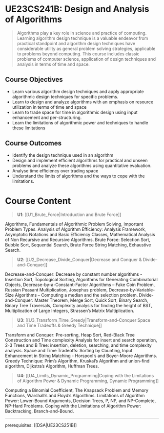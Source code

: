 # UE23CS241B: Design and Analysis of Algorithms

> Algorithms play a key role in science and practice of computing. Learning algorithm design technique is a valuable endeavor from practical standpoint and algorithm design techniques have considerable utility as general problem solving strategies, applicable to problems beyond computing. This course includes classic problems of computer science, application of design techniques and analysis in terms of time and space.

## Course Objectives

- Learn various algorithm design techniques and apply appropriate algorithmic design techniques for specific problems.
- Learn to design and analyze algorithms with an emphasis on resource utilization in terms of time and space
- Learn to trade space for time in algorithmic design using input enhancement and per-structuring.
- Learn the limitations of algorithmic power and techniques to handle these limitations

## Course Outcomes

- Identify the design technique used in an algorithm
- Design and implement efficient algorithms for practical and unseen problems and analyze these algorithms using quantitative evaluation.
- Analyse time efficiency over trading space
- Understand the limits of algorithms and the ways to cope with the limitations.

# Course Content

> **U1**: [[U1_Brute_Force|Introduction and Brute Force]]

Algorithms, Fundamentals of Algorithmic Problem Solving, Important Problem Types. Analysis of Algorithm Efficiency: Analysis Framework, Asymptotic Notations and Basic Efficiency Classes, Mathematical Analysis of Non Recursive and Recursive Algorithms. Brute Force: Selection Sort, Bubble Sort, Sequential Search, Brute Force String Matching, Exhaustive Search.

> **U2**: [[U2_Decrease_Divide_Conquer|Decrease and Conquer & Divide-and-Conquer]]

Decrease-and-Conquer: Decrease by constant number algorithms - Insertion Sort, Topological Sorting, Algorithms for Generating Combinatorial Objects, Decrease-by-a-Constant-Factor Algorithms – Fake Coin Problem, Russian Peasant Multiplication, Josephus problem, Decrease-by-Variable-Size Algorithms – Computing a median and the selection problem. Divide-and-Conquer: Master Theorem, Merge Sort, Quick Sort, Binary Search, Binary Tree Traversals, Complexity analysis for finding the height of BST, Multiplication of Large Integers, Strassen’s Matrix Multiplication.

> **U3**: [[U3_Transform_Time_Greedy|Transform-and-Conquer Space and Time Tradeoffs & Greedy Technique]]

Transform and Conquer: Pre-sorting, Heap Sort, Red-Black Tree Construction and Time complexity Analysis for insert and search operation, 2-3 Trees and B Tree: insertion, deletion, searching, and time complexity analysis. Space and Time Tradeoffs: Sorting by Counting, Input Enhancement in String Matching - Horspool’s and Boyer-Moore Algorithms. Greedy Technique: Prim’s Algorithm, Kruskal’s Algorithm and union-find algorithm, Dijkstra’s Algorithm, Huffman Trees.

> **U4**: [[U4_Limits_Dynamic_Programming|Coping with the Limitations of Algorithm Power & Dynamic Programming, Dynamic Programming]]

Computing a Binomial Coefficient, The Knapsack Problem and Memory Functions, Warshall’s and Floyd’s Algorithms. Limitations of Algorithm Power: Lower-Bound Arguments, Decision Trees, P, NP, and NP-Complete, NP-Hard Problems. Coping with the Limitations of Algorithm Power: Backtracking, Branch-and-Bound.

---

prerequisites: [[DSA|UE23CS251B]]